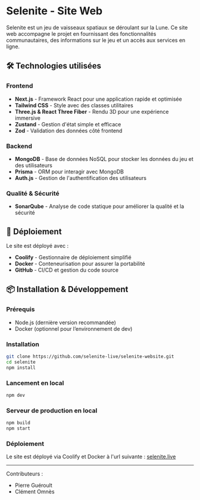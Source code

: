 # Selenite - Site Web

Selenite est un jeu de vaisseaux spatiaux se déroulant sur la Lune. Ce site web accompagne le projet en fournissant des fonctionnalités communautaires, des informations sur le jeu et un accès aux services en ligne.

## 🛠️ Technologies utilisées

### Frontend

- **Next.js** - Framework React pour une application rapide et optimisée
- **Tailwind CSS** - Style avec des classes utilitaires
- **Three.js & React Three Fiber** - Rendu 3D pour une expérience immersive
- **Zustand** - Gestion d'état simple et efficace
- **Zod** - Validation des données côté frontend

### Backend

- **MongoDB** - Base de données NoSQL pour stocker les données du jeu et des utilisateurs
- **Prisma** - ORM pour interagir avec MongoDB
- **Auth.js** - Gestion de l'authentification des utilisateurs

### Qualité & Sécurité

- **SonarQube** - Analyse de code statique pour améliorer la qualité et la sécurité

## 🚀 Déploiement

Le site est déployé avec :

- **Coolify** - Gestionnaire de déploiement simplifié
- **Docker** - Conteneurisation pour assurer la portabilité
- **GitHub** - CI/CD et gestion du code source

## 📦 Installation & Développement

### Prérequis

- Node.js (dernière version recommandée)
- Docker (optionnel pour l’environnement de dev)

### Installation

```bash
git clone https://github.com/selenite-live/selenite-website.git
cd selenite
npm install
```

### Lancement en local

```bash
npm dev
```

### Serveur de production en local

```bash
npm build
npm start
```

### Déploiement

Le site est déployé via Coolify et Docker à l'url suivante : [selenite.live](https://selenite.live)

---

Contributeurs :

- Pierre Guéroult
- Clément Omnès
